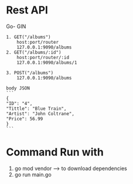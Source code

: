 # Rest API

Go- GIN

    1. GET("/albums")
        host:port/router
        127.0.0.1:9090/albums
    2. GET("/albums/:id")
        host:port/router/:id
        127.0.0.1:9090/albums/1

    3. POST("/albums")
        127.0.0.1:9090/albums

    body JSON
    ```
    {
    "ID": "4",
    "Tittle": "Blue Train",
    "Artist": "John Coltrane",
    "Price": 56.99
    }
    ```

# Command Run with

1. go mod vendor --> to download dependencies
2. go run main.go
